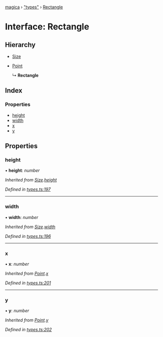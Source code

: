 [magica](../README.md) › ["types"](../modules/_types_.md) › [Rectangle](_types_.rectangle.md)

# Interface: Rectangle

## Hierarchy

* [Size](_types_.size.md)

* [Point](_types_.point.md)

  ↳ **Rectangle**

## Index

### Properties

* [height](_types_.rectangle.md#height)
* [width](_types_.rectangle.md#width)
* [x](_types_.rectangle.md#x)
* [y](_types_.rectangle.md#y)

## Properties

###  height

• **height**: *number*

*Inherited from [Size](_types_.size.md).[height](_types_.size.md#height)*

*Defined in [types.ts:197](https://github.com/cancerberoSgx/magica/blob/8fb28f9/src/types.ts#L197)*

___

###  width

• **width**: *number*

*Inherited from [Size](_types_.size.md).[width](_types_.size.md#width)*

*Defined in [types.ts:196](https://github.com/cancerberoSgx/magica/blob/8fb28f9/src/types.ts#L196)*

___

###  x

• **x**: *number*

*Inherited from [Point](_types_.point.md).[x](_types_.point.md#x)*

*Defined in [types.ts:201](https://github.com/cancerberoSgx/magica/blob/8fb28f9/src/types.ts#L201)*

___

###  y

• **y**: *number*

*Inherited from [Point](_types_.point.md).[y](_types_.point.md#y)*

*Defined in [types.ts:202](https://github.com/cancerberoSgx/magica/blob/8fb28f9/src/types.ts#L202)*
